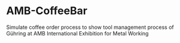 # AMB-CoffeeBar
 Simulate coffee order process to show tool management process of Gühring at AMB International Exhibition for Metal Working
